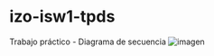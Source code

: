 # izo-isw1-tpds
Trabajo práctico - Diagrama de secuencia
![imagen](https://github.com/matiassaguir/izo-isw1-tpds/file:///C:/Users/pc/Desktop/IZO%20Terciario/Materias/Ingenier%C3%ADa%20del%20Software/DIAGRAMA%20DE%20SECUENCIA%20DEFINITIVO/DS%20C%C3%A1mara%20Vial%20Matias%20Saguir.jpg)
